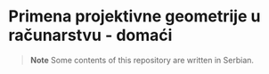 # Primena projektivne geometrije u računarstvu - domaći

> **Note**
> Some contents of this repository are written in Serbian.
